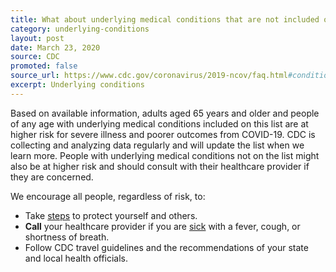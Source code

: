 ```yaml
---
title: What about underlying medical conditions that are not included on this list?
category: underlying-conditions
layout: post
date: March 23, 2020
source: CDC
promoted: false
source_url: https://www.cdc.gov/coronavirus/2019-ncov/faq.html#conditions
excerpt: Underlying conditions
---
```


Based on available information, adults aged 65 years and older and people of any age with underlying medical conditions included on this list are at higher risk for severe illness and poorer outcomes from COVID-19. CDC is collecting and analyzing data regularly and will update the list when we learn more. People with underlying medical conditions not on the list might also be at higher risk and should consult with their healthcare provider if they are concerned.

We encourage all people, regardless of risk, to:

- Take [steps](https://www.cdc.gov/coronavirus/2019-ncov/prepare/prevention.html?) to protect yourself and others.
- **Call** your healthcare provider if you are [sick](https://www.cdc.gov/coronavirus/2019-ncov/if-you-are-sick/steps-when-sick.html) with a fever, cough, or shortness of breath.
- Follow CDC travel guidelines and the recommendations of your state and local health officials.
